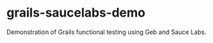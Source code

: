 grails-saucelabs-demo
=====================

Demonstration of Grails functional testing using Geb and Sauce Labs.


